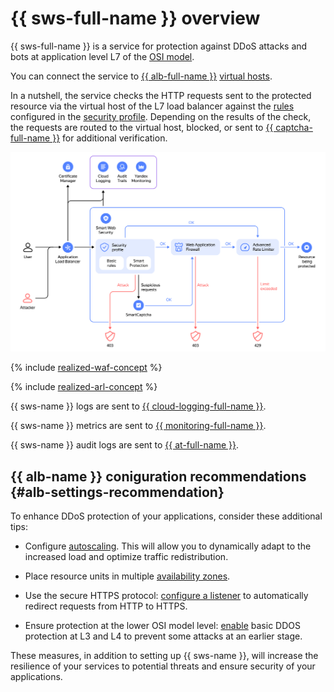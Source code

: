 # {{ sws-full-name }} overview

{{ sws-full-name }} is a service for protection against DDoS attacks and bots at application level L7 of the [OSI model](https://en.wikipedia.org/wiki/OSI_model).

You can connect the service to [{{ alb-full-name }}](../../application-load-balancer/) [virtual hosts](../../application-load-balancer/concepts/http-router.md#virtual-host).

In a nutshell, the service checks the HTTP requests sent to the protected resource via the virtual host of the L7 load balancer against the [rules](rules.md) configured in the [security profile](profiles.md). Depending on the results of the check, the requests are routed to the virtual host, blocked, or sent to [{{ captcha-full-name }}](../../smartcaptcha/) for additional verification.

![schema](../../_assets/smartwebsecurity/schema.svg)

{% include [realized-waf-concept](../../_includes/smartwebsecurity/realized-waf-concept.md) %}

{% include [realized-arl-concept](../../_includes/smartwebsecurity/realized-arl-concept.md) %}

{{ sws-name }} logs are sent to [{{ cloud-logging-full-name }}](../../logging/).

{{ sws-name }} metrics are sent to [{{ monitoring-full-name }}](../../monitoring/).

{{ sws-name }} audit logs are sent to [{{ at-full-name }}](../../audit-trails/).

## {{ alb-name }} coniguration recommendations {#alb-settings-recommendation}

To enhance DDoS protection of your applications, consider these additional tips:

* Configure [autoscaling](../../application-load-balancer/concepts/application-load-balancer.md#lcu-scaling). This will allow you to dynamically adapt to the increased load and optimize traffic redistribution.

* Place resource units in multiple [availability zones](../../overview/concepts/geo-scope.md).

* Use the secure HTTPS protocol: [configure a listener](../../application-load-balancer/concepts/application-load-balancer.md#listener) to automatically redirect requests from HTTP to HTTPS.

* Ensure protection at the lower OSI model level: [enable](../tutorials/alb-with-ddos-protection/console.md) basic DDOS protection at L3 and L4 to prevent some attacks at an earlier stage.

These measures, in addition to setting up {{ sws-name }}, will increase the resilience of your services to potential threats and ensure security of your applications.
